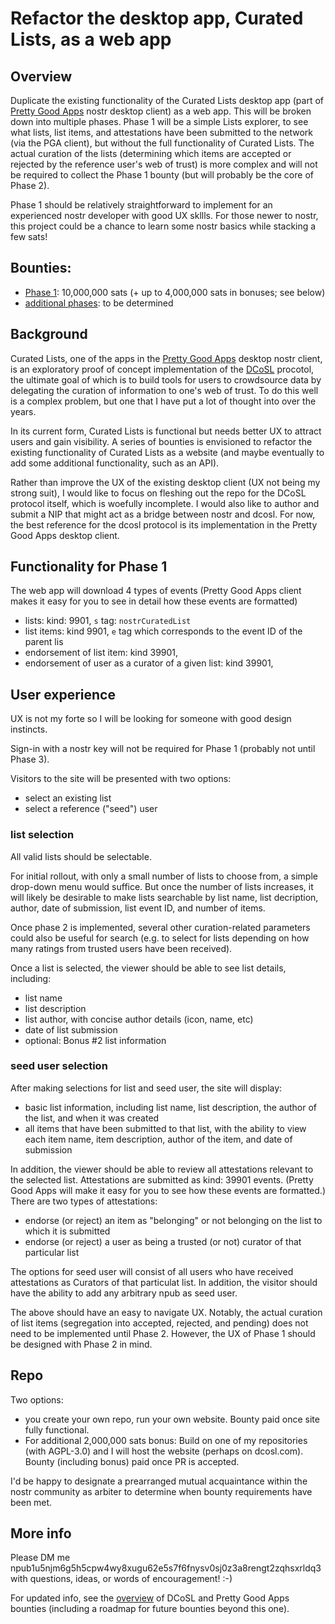 # Refactor the desktop app, Curated Lists, as a web app

## Overview

Duplicate the existing functionality of the Curated Lists desktop app (part of [Pretty Good Apps](https://github.com/wds4/pretty-good) nostr desktop client) as a web app. This will be broken down into multiple phases. Phase 1 will be a simple Lists explorer, to see what lists, list items, and attestations have been submitted to the network (via the PGA client), but without the full functionality of Curated Lists. The actual curation of the lists (determining which items are accepted or rejected by the reference user's web of trust) is more complex and will not be required to collect the Phase 1 bounty (but will probably be the core of Phase 2).

Phase 1 should be relatively straightforward to implement for an experienced nostr developer with good UX skllls. For those newer to nostr, this project could be a chance to learn some nostr basics while stacking a few sats!

## Bounties: 
- [Phase 1](https://github.com/wds4/DCoSL/blob/main/bounties/curatedLists/phase1.md): 10,000,000 sats (+ up to 4,000,000 sats in bonuses; see below)
- [additional phases](https://github.com/wds4/DCoSL/tree/main/bounties/curatedLists): to be determined

## Background

Curated Lists, one of the apps in the [Pretty Good Apps](https://github.com/wds4/pretty-good) desktop nostr client, is an exploratory proof of concept implementation of the [DCoSL](https://github.com/wds4/dcosl) procotol, the ultimate goal of which is to build tools for users to crowdsource data by delegating the curation of information to one's web of trust. To do this well is a complex problem, but one that I have put a lot of thought into over the years.

In its current form, Curated Lists is functional but needs better UX to attract users and gain visibility. A series of bounties is envisioned to refactor the existing functionality of Curated Lists as a website (and maybe eventually to add some additional functionality, such as an API).

Rather than improve the UX of the existing desktop client (UX not being my strong suit), I would like to focus on fleshing out the repo for the DCoSL protocol itself, which is woefully incomplete. I would also like to author and submit a NIP that might act as a bridge between nostr and dcosl. For now, the best reference for the dcosl protocol is its implementation in the Pretty Good Apps desktop client.

## Functionality for Phase 1

The web app will download 4 types of events (Pretty Good Apps client makes it easy for you to see in detail how these events are formatted) 
- lists: kind: 9901, `s` tag: `nostrCuratedList`
- list items: kind 9901, `e` tag which corresponds to the event ID of the parent lis
- endorsement of list item: kind 39901,
- endorsement of user as a curator of a given list: kind 39901,

## User experience

UX is not my forte so I will be looking for someone with good design instincts.

Sign-in with a nostr key will not be required for Phase 1 (probably not until Phase 3).

Visitors to the site will be presented with two options:
- select an existing list 
- select a reference ("seed") user

### list selection

All valid lists should be selectable. 

For initial rollout, with only a small number of lists to choose from, a simple drop-down menu would suffice. But once the number of lists increases, it will likely be desirable to make lists searchable by list name, list decription, author, date of submission, list event ID, and number of items. 

Once phase 2 is implemented, several other curation-related parameters could also be useful for search (e.g. to select for lists depending on how many ratings from trusted users have been received).

Once a list is selected, the viewer should be able to see list details, including:
- list name
- list description
- list author, with concise author details (icon, name, etc)
- date of list submission
- optional: Bonus #2 list information

### seed user selection

After making selections for list and seed user, the site will display:
- basic list information, including list name, list description, the author of the list, and when it was created
- all items that have been submitted to that list, with the ability to view each item name, item description, author of the item, and date of submission

In addition, the viewer should be able to review all attestations relevant to the selected list. Attestations are submitted as kind: 39901 events. (Pretty Good Apps will make it easy for you to see how these events are formatted.) There are two types of attestations:
- endorse (or reject) an item as "belonging" or not belonging on the list to which it is submitted
- endorse (or reject) a user as being a trusted (or not) curator of that particular list

The options for seed user will consist of all users who have received attestations as Curators of that particulat list. In addition, the visitor should have the ability to add any arbitrary npub as seed user.

The above should have an easy to navigate UX. Notably, the actual curation of list items (segregation into accepted, rejected, and pending) does not need to be implemented until Phase 2. However, the UX of Phase 1 should be designed with Phase 2 in mind.

## Repo

Two options:
- you create your own repo, run your own website. Bounty paid once site fully functional.
- For additional 2,000,000 sats bonus: Build on one of my repositories (with AGPL-3.0) and I will host the website (perhaps on dcosl.com). Bounty (including bonus) paid once PR is accepted.

I'd be happy to designate a prearranged mutual acquaintance within the nostr community as arbiter to determine when bounty requirements have been met.

## More info

Please DM me npub1u5njm6g5h5cpw4wy8xugu62e5s7f6fnysv0sj0z3a8rengt2zqhsxrldq3 with questions, ideas, or words of encouragement! :-)

For updated info, see the [overview](https://github.com/wds4/DCoSL/tree/main/bounties) of DCoSL and Pretty Good Apps bounties (including a roadmap for future bounties beyond this one).
